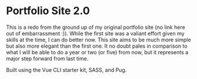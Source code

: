 # Portfolio Site 2.0

This is a redo from the ground up of my original portfolio site (no link here out of embarrassment :)). While the first site was a valiant effort given my skills at the time, I can do better now. This site aims to be much more simple but also more elegant than the first one. It no doubt pales in comparison to what I will be able to do a year or two (or five) from now, but it represents a major step forward from last time.

Built using the Vue CLI starter kit, SASS, and Pug.
